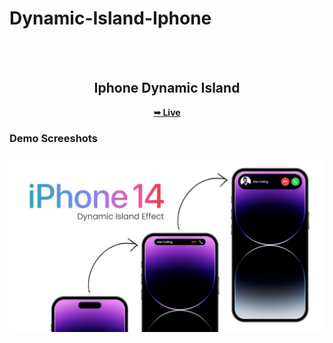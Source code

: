 # Dynamic-Island-Iphone
<div align="center">

  <br />
  <br />

  <h2 align="center">Iphone Dynamic Island</h2>

 

  <a href="https://hariomyadav1.github.io/Dynamic-Island-Iphone/"><strong>➥ Live  </strong></a>

</div>

### Demo Screeshots

![Iphone Dynamic Island Image](./readme-images/Dynamic-island-iphone.jpg "Desktop Demo")
